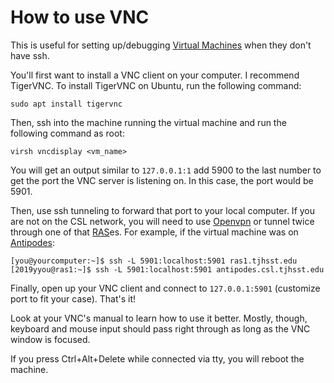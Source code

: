 # How to use VNC

This is useful for setting up/debugging [Virtual Machines](../technologies/virtualization-stack/) when they don't have ssh.

You'll first want to install a VNC client on your computer. I recommend TigerVNC. To install TigerVNC on Ubuntu, run the following command:

```text
sudo apt install tigervnc
```

Then, ssh into the machine running the virtual machine and run the following command as root:

```text
virsh vncdisplay <vm_name>
```

You will get an output similar to `127.0.0.1:1` add 5900 to the last number to get the port the VNC server is listening on. In this case, the port would be 5901.

Then, use ssh tunneling to forward that port to your local computer. If you are not on the CSL network, you will need to use [Openvpn](../technologies/networking/openvpn.md) or tunnel twice through one of that [RAS](../services/remote-access/)es. For example, if the virtual machine was on [Antipodes](../machines/vm-servers/antipodes.md):

```text
[you@yourcomputer:~]$ ssh -L 5901:localhost:5901 ras1.tjhsst.edu
[2019yyou@ras1:~]$ ssh -L 5901:localhost:5901 antipodes.csl.tjhsst.edu
```

Finally, open up your VNC client and connect to `127.0.0.1:5901` \(customize port to fit your case\). That's it!

Look at your VNC's manual to learn how to use it better. Mostly, though, keyboard and mouse input should pass right through as long as the VNC window is focused.

If you press Ctrl+Alt+Delete while connected via tty, you will reboot the machine.

